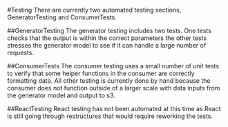 #Testing
There are currently two automated testing sections, GeneratorTesting and
ConsumerTests.

##GeneratorTesting
The generator testing includes two tests. One tests checks that the output is 
within the correct parameters the other tests stresses the generator model to
see if it can handle a large number of requests.

##ConsumerTests
The consumer testing uses a small number of unit tests to verify that some helper
functions in the consumer are correctly formatting data. All other testing is
currently done by hand because the consumer does not function outside of a larger
scale with data inputs from the generator model and output to s3.

##ReactTesting
React testing has not been automated at this time as React is still going through
restructures that would require reworking the tests.
